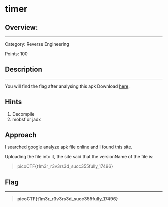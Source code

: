 # **timer**

## **Overview:**
---
Category: Reverse Engineering

Points: 100

## **Description**
---
You will find the flag after analysing this apk
Download [here](timer.apk).


## **Hints**
1. Decompile
2. mobsf or jadx

## **Approach**
I searched google analyze apk file online and I found this site.

Uploading the file into it, the site said that the versionName of the file is:
>picoCTF{t1m3r_r3v3rs3d_succ355fully_17496}

## **Flag**
---
>**picoCTF{t1m3r_r3v3rs3d_succ355fully_17496}**









